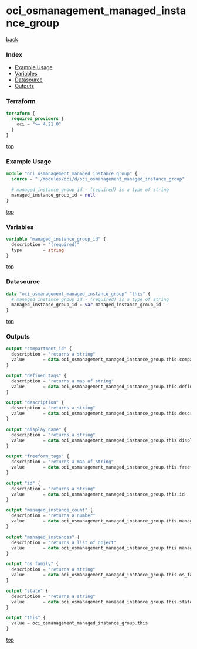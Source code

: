 # oci_osmanagement_managed_instance_group

[back](../oci.md)

### Index

- [Example Usage](#example-usage)
- [Variables](#variables)
- [Datasource](#datasource)
- [Outputs](#outputs)

### Terraform

```terraform
terraform {
  required_providers {
    oci = ">= 4.21.0"
  }
}
```

[top](#index)

### Example Usage

```terraform
module "oci_osmanagement_managed_instance_group" {
  source = "./modules/oci/d/oci_osmanagement_managed_instance_group"

  # managed_instance_group_id - (required) is a type of string
  managed_instance_group_id = null
}
```

[top](#index)

### Variables

```terraform
variable "managed_instance_group_id" {
  description = "(required)"
  type        = string
}
```

[top](#index)

### Datasource

```terraform
data "oci_osmanagement_managed_instance_group" "this" {
  # managed_instance_group_id - (required) is a type of string
  managed_instance_group_id = var.managed_instance_group_id
}
```

[top](#index)

### Outputs

```terraform
output "compartment_id" {
  description = "returns a string"
  value       = data.oci_osmanagement_managed_instance_group.this.compartment_id
}

output "defined_tags" {
  description = "returns a map of string"
  value       = data.oci_osmanagement_managed_instance_group.this.defined_tags
}

output "description" {
  description = "returns a string"
  value       = data.oci_osmanagement_managed_instance_group.this.description
}

output "display_name" {
  description = "returns a string"
  value       = data.oci_osmanagement_managed_instance_group.this.display_name
}

output "freeform_tags" {
  description = "returns a map of string"
  value       = data.oci_osmanagement_managed_instance_group.this.freeform_tags
}

output "id" {
  description = "returns a string"
  value       = data.oci_osmanagement_managed_instance_group.this.id
}

output "managed_instance_count" {
  description = "returns a number"
  value       = data.oci_osmanagement_managed_instance_group.this.managed_instance_count
}

output "managed_instances" {
  description = "returns a list of object"
  value       = data.oci_osmanagement_managed_instance_group.this.managed_instances
}

output "os_family" {
  description = "returns a string"
  value       = data.oci_osmanagement_managed_instance_group.this.os_family
}

output "state" {
  description = "returns a string"
  value       = data.oci_osmanagement_managed_instance_group.this.state
}

output "this" {
  value = oci_osmanagement_managed_instance_group.this
}
```

[top](#index)